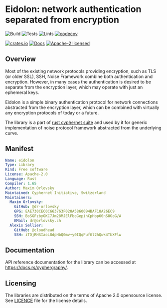 # Eidolon: network authentication separated from encryption

![Build](https://github.com/Cyphernet-WG/rust-cyphernet/workflows/Build/badge.svg)
![Tests](https://github.com/Cyphernet-WG/rust-cyphernet/workflows/Tests/badge.svg)
![Lints](https://github.com/Cyphernet-WG/rust-cyphernet/workflows/Lints/badge.svg)
[![codecov](https://codecov.io/gh/Cyphernet-WG/rust-cyphernet/branch/master/graph/badge.svg)](https://codecov.io/gh/Cyphernet-WG/rust-cyphernet)

[![crates.io](https://img.shields.io/crates/v/cyphergraphy)](https://crates.io/crates/cyphergraphy)
[![Docs](https://docs.rs/cyphergraphy/badge.svg)](https://docs.rs/cyphergraphy)
[![Apache-2 licensed](https://img.shields.io/crates/l/cyphergraphy)](./LICENSE)


## Overview

Most of the existing network protocols providing encryption, such as TLS (or 
older SSL), SSH, Noise Framework combine both authentication and encryption.
However, in many cases the authentication is desired to be separate from the
encryption layer, which may operate with just an ephemeral keys.

Eidolon is a simple binary authentication protocol for network connections
abstracted from the encryption layer, which can be combined with virtually
any encryption protocols of today or a future.

The library is a part of [rust cyphernet suite](https://github.com/Cyphernet-WG/rust-cyphernet)
and used by it for generic implementation of noise protocol framework abstracted
from the underlying curve.


## Manifest

```yaml
Name: eidolon
Type: Library
Kind: Free software
License: Apache-2.0
Language: Rust
Compiler: 1.65
Author: Maxim Orlovsky
Maintained: Cyphernet Initiative, Switzerland
Maintainers:
  Maxim Orlovsky:
    GitHub: @dr-orlovsky
    GPG: EAE730CEC0C663763F028A5860094BAF18A26EC9
    SSH: BoSGFzbyOKC7Jm28MJElFboGepihCpHop60nS8OoG/A
    EMail: dr@orlovsky.ch
  Alexis Sellier:
    GitHub: @cloudhead
    SSH: iTDjRHSIaoL8dpHbQ0mv+y0IQqPufGl2hQwk4TbXFlw
```


## Documentation

API reference documentation for the library can be accessed at
<https://docs.rs/cyphergraphy/>.


## Licensing

The libraries are distributed on the terms of Apache 2.0 opensource license.
See [LICENCE](LICENSE) file for the license details.
